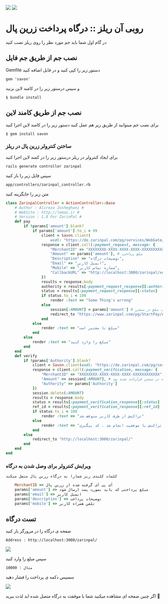 ![](http://tecorb.com/wp-content/uploads/2015/06/ror.png)
![](http://xemeston.ir/wp-content/uploads/2016/05/zarinpal-logo.png)

# روبی آن ریلز :: درگاه پرداخت زرین پال

در گام اول شما باید جم مورد نظر را روی ریلز نصب کنید

## نصب جم از طریق جم فایل

Gemfile دستور زیر را کپی کنید و در فایل
اضافه کنید

    gem 'savon'

و سپس درستور زیر را در کامند لاین بزنید

    $ bundle install

## نصب جم از طریق کامند لاین

برای نصب جم میتوانید از طریق زیر هم عمل کنید
دستور زیر را در کامند لاین اجرا کنید

    $ gem install savon

### ساختن کنترولر زرین پال در ریلز

برای ایجاد کنترولر در ریلز درستور زیر را در کمند لاین اجرا کنید

    rails generate controller zarinpal
    
سپس فایل زیر را باز کنید

    app/controllers/zarinpal_controller.rb
    
متن زیر را جایگزینه کنید

```ruby
class ZarinpalController < ActionController::Base
	# Author : Alireza Josheghani #
	# WebSite : http://lemax.ir #
	# Version : 1.0 For ZarinPal #
	def pay
		if !params['amount'].blank?
			if params['amount'].to_i > 99
				client = Savon.client(
					wsdl: "https://de.zarinpal.com/pg/services/WebGate/wsdl")
				response = client.call(:payment_request, message: {
					"MerchantID" => "XXXXXXXX-XXXX-XXXX-XXXX-XXXXXXXXXXXX", # ای پی آی درگاه زرین پال شما
					"Amount" => params['amount'], # مبلغ پرداختی
					"Description" => "توضیحات درگاه",
					"Email" => "ایمیل کاربر",
					"Mobile" => "شماره تماس کاربر",
					"CallbackURL" => "http://localhost:3000/zarinpal/verify" # صفحه بازگشت از درگاه
				})
				results = response.body
				authority = results[:payment_request_response][:authority]
				status = results[:payment_request_response][:status]
				if status.to_i < 100
					render :text => "Some Thing's wrrong"
				else 
					session[:AMOUNT] = params['amount'] # ذخیره ی موقف مبلغ در سشن
					redirect_to "https://www.zarinpal.com/pg/StartPay/#{authority}"
				end
			else
				render :text => "مبلغ نا معتبر است"
			end
		else
			render :text => "مبلغ را وارد کنید"
		end
	end
	def verify
		if !params['Authority'].blank?
			client = Savon.client(wsdl: "https://de.zarinpal.com/pg/services/WebGate/wsdl")
			response = client.call(:payment_verification, message: {
				"MerchantID" => "XXXXXXXX-XXXX-XXXX-XXXX-XXXXXXXXXXXX", # ای پی آی درگاه زرین پال شما
				"Amount" => session[:AMOUNT], # مبلغ پرداختی که در سشن قرارداده شده بود
				"Authority" => params['Authority']
			})
			session.delete(:AMOUNT)
			results = response.body
			status = results[:payment_verification_response][:status]
			ref_id = results[:payment_verification_response][:ref_id]
			if status.to_i < 100
				render :text => "تراکنش از طرف کاربر متوقف شد"
			else 
				render :text => "تراکنش با موفقیت انجام شد . کد پیگیری : #{ref_id}"
			end
		else
			redirect_to "http://localhost:3000/zarinpal/"
		end
	end
end
```

### ویرایش کنترولر برای وصل شدن به درگاه

`کلمات کلیدی زیر شمارا به درگاه زرین پال متصل میکند`

```ruby
	MerchantID => آی پی آی گرفته شده از زرین پال
	params['amount'] => مبلغ پرداختی که باید بصورت پست ارسال شود
	params['email'] => ایمیل کاربر
	params['description'] => توضیحات پرداخت
	params['mobile'] => تلفن همراه کاربر
```

## تست درگاه
صفحه ی درگاه را در مرورگر باز کنید

	Address : http://localhost:3000/zarinpal/
	
![](http://uploadbot.ir/files/form.jpg)
	
سپس مبلغ را وارد کنید

	مثال : 10000
	
سسپس دکمه ی پرداخت را فشار دهید

![](http://uploadbot.ir/files/zarin.jpg)

اگر چنین صفحه ای مشاهده میکنید شما با موفقت به درگاه متصل شده اید 
لذت ببرید 🤗
